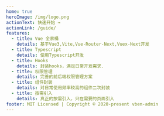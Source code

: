 ```yaml
---
home: true
heroImage: /img/logo.png
actionText: 快速开始 →
actionLink: /guide/
features:
  - title: Vue 全家桶
    details: 基于Vue3,Vite,Vue-Router-Next,Vuex-Next开发
  - title: Typescript
    details: 使用Typescript开发
  - title: Hooks
    details: 封装hooks，满足日常开发需求.
  - title: 权限管理
    details: 完善的前后端权限管理方案
  - title: 组件封装
    details: 对日常使用频率较高的组件二次封装
  - title: 按需引入
    details: 真正的按需引入，只在需要的页面引入
footer: MIT Licensed | Copyright © 2020-present vben-admin
---
```

